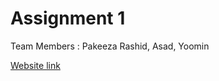# Assignment 1

Team Members : Pakeeza Rashid, Asad, Yoomin

[Website link](https://pakeezarashid27.github.io/Assignment1_Zoo/)
